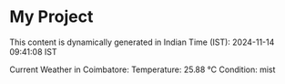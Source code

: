 # My Project

This content is dynamically generated in Indian Time (IST): 2024-11-14 09:41:08 IST


Current Weather in Coimbatore:
Temperature: 25.88 °C
Condition: mist
